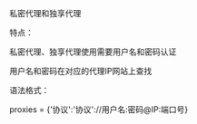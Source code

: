 



私密代理和独享代理

特点：

私密代理、独享代理使用需要用户名和密码认证

用户名和密码在对应的代理IP网站上查找

语法格式：

proxies = {'协议':'协议'://用户名:密码@IP:端口号}
